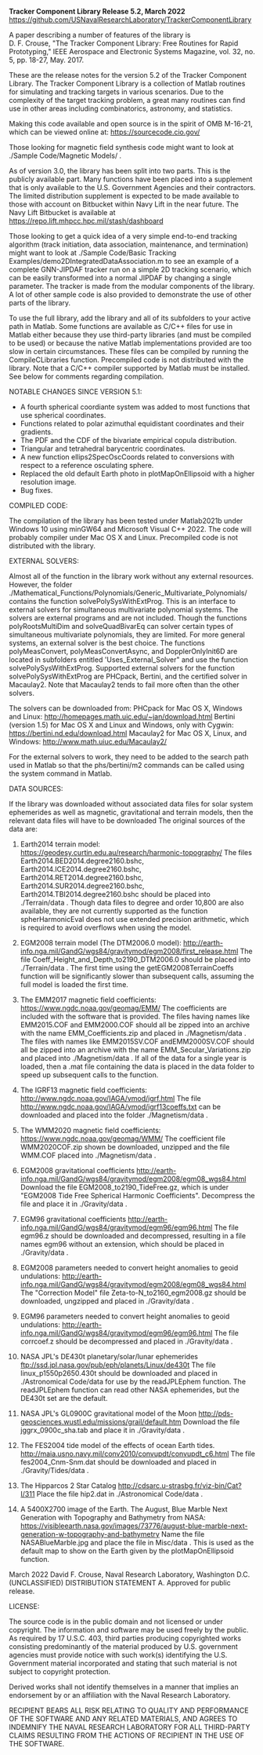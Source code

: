 **Tracker Component Library Release 5.2, March 2022**
https://github.com/USNavalResearchLaboratory/TrackerComponentLibrary

A paper describing a number of features of the library is<br>
D. F. Crouse, "The Tracker Component Library: Free Routines for Rapid
Prototyping," IEEE Aerospace and Electronic Systems Magazine, vol. 32, no.
5, pp. 18-27, May. 2017.

These are the release notes for the version 5.2 of the Tracker Component
Library. The Tracker Component Library is a collection of Matlab routines
for simulating and tracking targets in various scenarios. Due to the
complexity of the target tracking problem, a great many routines can find
use in other areas including combinatorics, astronomy, and statistics.

Making this code available and open source is in the spirit of OMB M-16-21,
which can be viewed online at:
https://sourcecode.cio.gov/

Those looking for magnetic field synthesis code might want to look at
./Sample Code/Magnetic Models/ .

As of version 3.0, the library has been split into two parts. This is the
publicly available part. Many functions have been placed into a supplement
that is only available to the U.S. Government Agencies and their
contractors. The limited distribution supplement is expected to be made
available to those with account on Bitbucket within Navy Lift in the near
future. The Navy Lift Bitbucket is available at
https://repo.lift.mhpcc.hpc.mil/stash/dashboard

Those looking to get a quick idea of a very simple end-to-end tracking
algorithm (track initiation, data association, maintenance, and
termination) might want to look at
./Sample Code/Basic Tracking Examples/demo2DIntegratedDataAssociation.m
to see an example of a complete GNN-JIPDAF tracker run on a simple 2D
tracking scenario, which can be easily transformed into a normal JIPDAF
by changing a single parameter. The tracker is made from the modular
components of the library. A lot of other sample code is also provided to
demonstrate the use of other parts of the library.

To use the full library, add the library and all of its subfolders to your
active path in Matlab. Some functions are available as C/C++ files for use
in Matlab either because they use third-party libraries (and must be
compiled to be used) or because the native Matlab implementations provided
are too slow in certain circumstances. These files can be compiled by
running the CompileCLibraries function. Precompiled code is not distributed
with the library. Note that a C/C++ compiler supported by Matlab must be
installed. See below for comments regarding compilation.

NOTABLE CHANGES SINCE VERSION 5.1:

- A fourth spherical coordiante system was added to most functions that use
  spherical coordinates.
- Functions related to polar azimuthal equidistant coordinates and their
  gradients.
- The PDF and the CDF of the bivariate empirical copula distribution.
- Triangular and tetrahedral barycentric coordinates.
- A new function ellips2SpecOscCoords related to conversions with respect
  to a reference osculating sphere.
- Replaced the old default Earth photo in plotMapOnEllipsoid with a higher
  resolution image.
- Bug fixes.

COMPILED CODE:

The compilation of the library has been tested under Matlab2021b under
Windows 10 using minGW64 and Microsoft Visual C++ 2022. The code will
probably compiler under Mac OS X and Linux. Precompiled code is not
distributed with the library.

EXTERNAL SOLVERS:

Almost all of the function in the library work without any external
resources. However, the folder
./Mathematical_Functions/Polynomials/Generic_Multivariate_Polynomials/
contains the function solvePolySysWithExtProg. This is an interface to
external solvers for simultaneous multivariate polynomial systems. The
solvers are external programs and are not included. Though the functions
polyRootsMultiDim and solveQuadBivarEq can solver certain types of
simultaneous multivariate polynomials, they are limited. For more general
systems, an external solver is the best choice. The functions
polyMeasConvert, polyMeasConvertAsync, and DopplerOnlyInit6D are located in
subfolders entitled 'Uses_External_Solver" and use the function
solvePolySysWithExtProg. Supported external solvers for the function
solvePolySysWithExtProg are PHCpack, Bertini, and the certified solver in
Macaulay2. Note that Macaulay2 tends to fail more often than the other
solvers.

The solvers can be downloaded from:
PHCpack for Mac OS X, Windows and Linux:
http://homepages.math.uic.edu/~jan/download.html
Bertini (version 1.5) for Mac OS X and Linux and Windows, only with Cygwin:
https://bertini.nd.edu/download.html
Macaulay2 for Mac OS X, Linux, and Windows:
http://www.math.uiuc.edu/Macaulay2/

For the external solvers to work, they need to be added to the search path
used in Matlab so that the phs/bertini/m2 commands can be called using the
system command in Matlab.

DATA SOURCES:

If the library was downloaded without associated data files for solar
system ephemerides as well as magnetic, gravitational and terrain models,
then the relevant data files will have to be downloaded The original 
sources of the data are:

1) Earth2014 terrain model:
https://geodesy.curtin.edu.au/research/harmonic-topography/
The files Earth2014.BED2014.degree2160.bshc,
Earth2014.ICE2014.degree2160.bshc, Earth2014.RET2014.degree2160.bshc,
Earth2014.SUR2014.degree2160.bshc, Earth2014.TBI2014.degree2160.bshc should
be placed into ./Terrain/data . Though data files to degree and order
10,800 are also available, they are not currently supported as the function
spherHarmonicEval does not use extended precision arithmetic, which is
required to avoid overflows when using the model.

2) EGM2008 terrain model (The DTM2006.0 model):
http://earth-info.nga.mil/GandG/wgs84/gravitymod/egm2008/first_release.html
The file Coeff_Height_and_Depth_to2190_DTM2006.0 should be placed into 
./Terrain/data . The first time using the getEGM2008TerrainCoeffs function
will be significantly slower than subsequent calls, assuming the full model
is loaded the first time.

3) The EMM2017 magnetic field coefficients:
https://www.ngdc.noaa.gov/geomag/EMM/
The coefficients are included with the software that is provided. The files
having names like EMM2015.COF and EMM2000.COF should all be zipped into an
archive with the name EMM_Coefficients.zip and placed in ./Magnetism/data .
The files with names like EMM2015SV.COF andEMM2000SV.COF should all be
zipped into an archive with the name EMM_Secular_Variations.zip and placed
into ./Magnetism/data . If all of the data for a single year is loaded,
then a .mat file containing the data is placed in  the data folder to speed
up subsequent calls to the function.

4) The IGRF13 magnetic field coefficients:
http://www.ngdc.noaa.gov/IAGA/vmod/igrf.html
The file http://www.ngdc.noaa.gov/IAGA/vmod/igrf13coeffs.txt can be
downloaded and placed into the folder ./Magnetism/data .

5) The WMM2020 magnetic field coefficients:
https://www.ngdc.noaa.gov/geomag/WMM/
The coefficient file WMM2020COF.zip shown be downloaded, unzipped and the
file WMM.COF placed into ./Magnetism/data .

6) EGM2008 gravitational coefficients
http://earth-info.nga.mil/GandG/wgs84/gravitymod/egm2008/egm08_wgs84.html
Download the file  EGM2008_to2190_TideFree.gz, which is under "EGM2008 Tide
Free Spherical Harmonic Coefficients". Decompress the file and place it in
./Gravity/data .

7) EGM96 gravitational coefficients
http://earth-info.nga.mil/GandG/wgs84/gravitymod/egm96/egm96.html
The file egm96.z should be downloaded and decompressed, resulting in a file
names egm96 without an extension, which should be placed in
./Gravity/data .

8) EGM2008 parameters needed to convert height anomalies to geoid
   undulations:
http://earth-info.nga.mil/GandG/wgs84/gravitymod/egm2008/egm08_wgs84.html
The "Correction Model" file Zeta-to-N_to2160_egm2008.gz should be
downloaded, ungzipped and placed in ./Gravity/data .

9) EGM96 parameters needed to convert height anomalies to geoid
   undulations:
http://earth-info.nga.mil/GandG/wgs84/gravitymod/egm96/egm96.html
The file corrcoef.z should be decompressed and placed in ./Gravity/data .

10) NASA JPL's DE430t planetary/solar/lunar ephemerides
ftp://ssd.jpl.nasa.gov/pub/eph/planets/Linux/de430t
The file linux_p1550p2650.430t should be downloaded and placed in 
./Astronomical Code/data
for use by the readJPLEphem function. The readJPLEphem function can read
other NASA ephemerides, but the DE430t set are the default.

11) NASA JPL's GL0900C gravitational model of the Moon
http://pds-geosciences.wustl.edu/missions/grail/default.htm
Download the file jggrx_0900c_sha.tab and place it in ./Gravity/data .

12) The FES2004 tide model of the effects of ocean Earth tides.
http://maia.usno.navy.mil/conv2010/convupdt/convupdt_c6.html
The file fes2004_Cnm-Snm.dat should be downloaded and placed in
./Gravity/Tides/data .

14) The Hipparcos 2 Star Catalog
http://cdsarc.u-strasbg.fr/viz-bin/Cat?I/311
Place the file hip2.dat in ./Astronomical Code/data .

15) A 5400X2700 image of the Earth. The August, Blue Marble Next Generation
    with Topography and Bathymetry from NASA:
https://visibleearth.nasa.gov/images/73776/august-blue-marble-next-generation-w-topography-and-bathymetry
Name the file NASABlueMarble.jpg and place the file in Misc/data . This is
used as the default map to show on the Earth given by the
plotMapOnEllipsoid function.

March 2022 David F. Crouse, Naval Research Laboratory, Washington D.C.<br>
(UNCLASSIFIED) DISTRIBUTION STATEMENT A. Approved for public release.

LICENSE:

The source code is in the public domain and not licensed or under
copyright. The information and software may be used freely by the public.
As required by 17 U.S.C. 403, third parties producing copyrighted works
consisting predominantly of the material produced by U.S. government
agencies must provide notice with such work(s) identifying the U.S.
Government material incorporated and stating that such material is not
subject to copyright protection.

Derived works shall not identify themselves in a manner that implies an
endorsement by or an affiliation with the Naval Research Laboratory.

RECIPIENT BEARS ALL RISK RELATING TO QUALITY AND PERFORMANCE OF THE
SOFTWARE AND ANY RELATED MATERIALS, AND AGREES TO INDEMNIFY THE NAVAL
RESEARCH LABORATORY FOR ALL THIRD-PARTY CLAIMS RESULTING FROM THE ACTIONS
OF RECIPIENT IN THE USE OF THE SOFTWARE.
